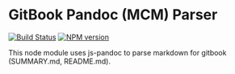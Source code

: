 
# GitBook Pandoc (MCM) Parser

[![Build Status](https://travis-ci.org/tomberek/gitbook-plugin-pandoc.png?branch=master)](https://travis-ci.org/tomberek/gitbook-plugin-pandoc)
[![NPM version](https://badge.fury.io/js/gitbook-markdown.svg)](http://badge.fury.io/js/gitbook-markdown)

This node module uses js-pandoc to parse markdown for gitbook (SUMMARY.md, README.md).
